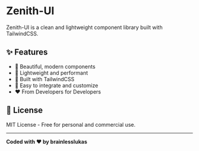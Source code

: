 # Zenith-UI

Zenith-UI is a clean and lightweight component library built with TailwindCSS.

## ✨ Features

- 🎨 Beautiful, modern components
- 🚀 Lightweight and performant
- 🎯 Built with TailwindCSS
- 🔧 Easy to integrate and customize
- ❤️ From Developers for Developers

## 📜 License

MIT License - Free for personal and commercial use.

---

**Coded with ❤️ by brainlesslukas**
